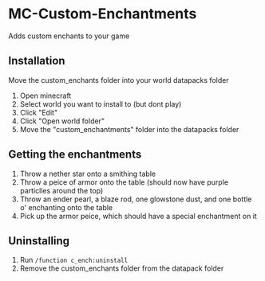 # MC-Custom-Enchantments
Adds custom enchants to your game
## Installation
Move the custom_enchants folder into your world datapacks folder
1. Open minecraft
2. Select world you want to install to (but dont play)
3. Click "Edit"
4. Click "Open world folder"
5. Move the "custom_enchantments" folder into the datapacks folder
## Getting the enchantments
1. Throw a nether star onto a smithing table
2. Throw a peice of armor onto the table (should now have purple particlles around the top)
3. Throw an ender pearl, a blaze rod, one glowstone dust, and one bottle o' enchanting onto the table
4. Pick up the armor peice, which should have a special enchantment on it
## Uninstalling
1. Run `/function c_ench:uninstall`
2. Remove the custom_enchants folder from the datapack folder
